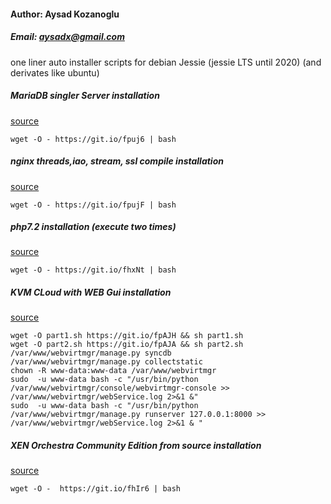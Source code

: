 
#### Author: Aysad Kozanoglu
##### Email: aysadx@gmail.com

one liner auto installer scripts for debian Jessie (jessie LTS until 2020) (and derivates like ubuntu)

##### MariaDB singler Server installation
[source](https://gist.github.com/AysadKozanoglu/d485de4d7b6492cb0c478c098b4c63c6#file-mariadb_debian_jessie_install-sh)
```
wget -O - https://git.io/fpuj6 | bash
```

##### nginx threads,iao, stream, ssl compile installation
[source](https://gist.github.com/AysadKozanoglu/8f95343bb5e4e97ab09461ef92dd3124#file-nginx_compile_install-sh)
```
wget -O - https://git.io/fpujF | bash
```

##### php7.2 installation (execute two times)
[source](https://gist.github.com/AysadKozanoglu/52aa3439f87703edaa2163795896b526#file-php7-install-debian_jessie)
```
wget -O - https://git.io/fhxNt | bash
```
##### KVM CLoud with WEB Gui installation
[source](https://github.com/AysadKozanoglu/webvirtmgr/wiki/Install-WebVirtMgr-KVM-Cloud---Easy-auto-installer)
```
wget -O part1.sh https://git.io/fpAJH && sh part1.sh
wget -O part2.sh https://git.io/fpAJA && sh part2.sh
/var/www/webvirtmgr/manage.py syncdb
/var/www/webvirtmgr/manage.py collectstatic
chown -R www-data:www-data /var/www/webvirtmgr
sudo  -u www-data bash -c "/usr/bin/python /var/www/webvirtmgr/console/webvirtmgr-console >> /var/www/webvirtmgr/webService.log 2>&1 &" 
sudo  -u www-data bash -c "/usr/bin/python /var/www/webvirtmgr/manage.py runserver 127.0.0.1:8000 >> /var/www/webvirtmgr/webService.log 2>&1 & "
```
##### XEN Orchestra Community Edition from source installation
[source](https://raw.githubusercontent.com/AysadKozanoglu/Auto-installer-xen-orchestra-source/master/xo-auto-installer.sh)
```
wget -O -  https://git.io/fhIr6 | bash
```

